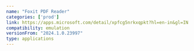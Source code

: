 ```yaml
---
name: "Foxit PDF Reader"
categories: ['prod']
link: https://apps.microsoft.com/detail/xpfcg5nrkxqpkt?hl=en-in&gl=IN
compatibility: emulation
versionFrom: "2024.1.0.23997"
type: applications
---
```


